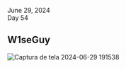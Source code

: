 June 29, 2024<br>
Day 54<br>

<h2>W1seGuy</h2>

![Captura de tela 2024-06-29 191538](https://github.com/user-attachments/assets/66d54db7-417e-4ab9-bc2a-b71c814e97d9)
